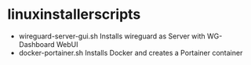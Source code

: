 # linuxinstallerscripts
- wireguard-server-gui.sh Installs wireguard as Server with WG-Dashboard WebUI
- docker-portainer.sh Installs Docker and creates a Portainer container
